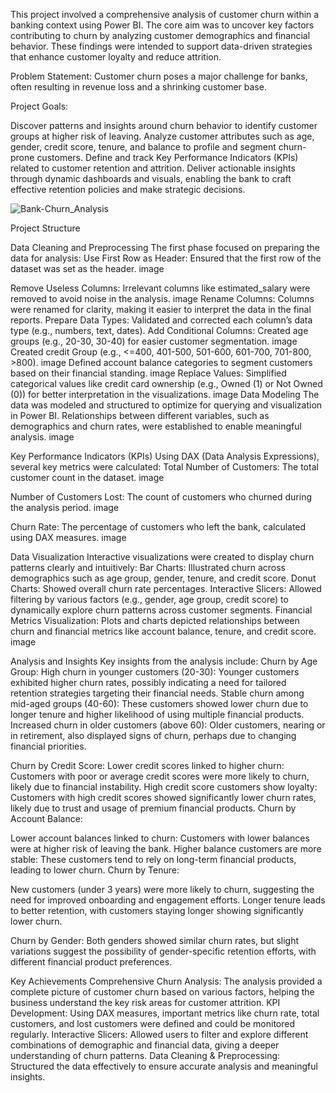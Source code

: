 This project involved a comprehensive analysis of customer churn within a banking context using Power BI. The core aim was to uncover key factors contributing to churn by analyzing customer demographics and financial behavior. These findings were intended to support data-driven strategies that enhance customer loyalty and reduce attrition.

Problem Statement:
Customer churn poses a major challenge for banks, often resulting in revenue loss and a shrinking customer base.

Project Goals:

Discover patterns and insights around churn behavior to identify customer groups at higher risk of leaving.
Analyze customer attributes such as age, gender, credit score, tenure, and balance to profile and segment churn-prone customers.
Define and track Key Performance Indicators (KPIs) related to customer retention and attrition.
Deliver actionable insights through dynamic dashboards and visuals, enabling the bank to craft effective retention policies and make strategic decisions.


![Bank-Churn_Analysis](screenshot(85).png)



Project Structure

Data Cleaning and Preprocessing The first phase focused on preparing the data for analysis:
Use First Row as Header: Ensured that the first row of the dataset was set as the header. image

Remove Useless Columns: Irrelevant columns like estimated_salary were removed to avoid noise in the analysis. image
Rename Columns: Columns were renamed for clarity, making it easier to interpret the data in the final reports.
Prepare Data Types: Validated and corrected each column’s data type (e.g., numbers, text, dates).
Add Conditional Columns: Created age groups (e.g., 20-30, 30-40) for easier customer segmentation. image
Created credit Group (e.g., <=400, 401-500, 501-600, 601-700, 701-800, >800). image
Defined account balance categories to segment customers based on their financial standing. image
Replace Values: Simplified categorical values like credit card ownership (e.g., Owned (1) or Not Owned (0)) for better interpretation in the visualizations. image
Data Modeling The data was modeled and structured to optimize for querying and visualization in Power BI. Relationships between different variables, such as demographics and churn rates, were established to enable meaningful analysis. image

Key Performance Indicators (KPIs) Using DAX (Data Analysis Expressions), several key metrics were calculated: Total Number of Customers: The total customer count in the dataset. image

Number of Customers Lost: The count of customers who churned during the analysis period. image

Churn Rate: The percentage of customers who left the bank, calculated using DAX measures. image

Data Visualization Interactive visualizations were created to display churn patterns clearly and intuitively: Bar Charts: Illustrated churn across demographics such as age group, gender, tenure, and credit score. Donut Charts: Showed overall churn rate percentages. Interactive Slicers: Allowed filtering by various factors (e.g., gender, age group, credit score) to dynamically explore churn patterns across customer segments. Financial Metrics Visualization: Plots and charts depicted relationships between churn and financial metrics like account balance, tenure, and credit score. image

Analysis and Insights Key insights from the analysis include: Churn by Age Group: High churn in younger customers (20-30): Younger customers exhibited higher churn rates, possibly indicating a need for tailored retention strategies targeting their financial needs. Stable churn among mid-aged groups (40-60): These customers showed lower churn due to longer tenure and higher likelihood of using multiple financial products. Increased churn in older customers (above 60): Older customers, nearing or in retirement, also displayed signs of churn, perhaps due to changing financial priorities.

Churn by Credit Score: Lower credit scores linked to higher churn: Customers with poor or average credit scores were more likely to churn, likely due to financial instability. High credit score customers show loyalty: Customers with high credit scores showed significantly lower churn rates, likely due to trust and usage of premium financial products. Churn by Account Balance:

Lower account balances linked to churn: Customers with lower balances were at higher risk of leaving the bank. Higher balance customers are more stable: These customers tend to rely on long-term financial products, leading to lower churn. Churn by Tenure:

New customers (under 3 years) were more likely to churn, suggesting the need for improved onboarding and engagement efforts. Longer tenure leads to better retention, with customers staying longer showing significantly lower churn.

Churn by Gender: Both genders showed similar churn rates, but slight variations suggest the possibility of gender-specific retention efforts, with different financial product preferences.

Key Achievements Comprehensive Churn Analysis: The analysis provided a complete picture of customer churn based on various factors, helping the business understand the key risk areas for customer attrition. KPI Development: Using DAX measures, important metrics like churn rate, total customers, and lost customers were defined and could be monitored regularly. Interactive Slicers: Allowed users to filter and explore different combinations of demographic and financial data, giving a deeper understanding of churn patterns. Data Cleaning & Preprocessing: Structured the data effectively to ensure accurate analysis and meaningful insights.

